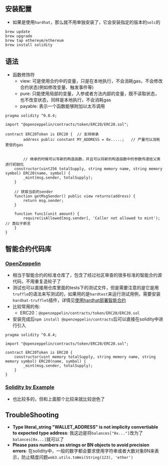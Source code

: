 ## 安装配置

- 如果是使用`hardhat`，那么就不用单独安装了，它会安装指定的版本的`solc`的

```shell
brew update
brew upgrade
brew tap ethereum/ethereum
brew install solidity
```

## 语法

- 函数修饰符
  - view: 可是使用合约中的变量，只是在本地执行，不会消耗gas，不会修改合约状态(例如修改变量、触发事件等)
  - pure: 只能使用局部的变量，入参或者方法内部的变量，既不读取状态，也不改变状态，同样是本地执行，不会消耗gas
  - payable: 表示一个函数能够附加以太币调用

```solidity
pragma solidity ^0.8.4;

import "@openzeppelin/contracts/token/ERC20/ERC20.sol";

contract ERC20Token is ERC20 {	// 支持继承
		address public constant MY_ADDRESS = 0x.....;	// 产量可以消耗更低的gas


		// 继承的时候可以写新的构造函数，并且可以将新的构造函数中的参数传递给父类进行初始化
    constructor(uint256 totalSupply, string memory name, string memory symbol) ERC20(name, symbol) {
        _mint(msg.sender, totalSupply);
    }
    
    // 获取当前的sender
    function getMsgSender() public view returns(address) {
        return msg.sender;
    }
    
    function func1(unit amount) {
    	require(isAllowed[msg.sender], 'Caller not allowed to mint');	// 类似于断言
    }
}
```

## 智能合约代码库

### [OpenZeppelin](https://github.com/OpenZeppelin/openzeppelin-contracts)

- 相当于智能合约的标准仓库了，包含了经过社区审查的很多标准的智能合约源代码，不用重复造轮子了
- 测试也可以直接用仓库里面的tests下的测试文件，但是需要注意的是它是用`truffle`的语法来写测试的，如果用的是`hardtest`来运行测试用例，需要安装`hardhat-truffle5`插件，详情见[使用hardhat部署智能合约](https://haofly.net/hardhat)
- 比较常用的有:
  - ERC20：`@openzeppelin/contracts/token/ERC20/ERC20.sol`
- 安装完成后`npm install @openzeppelin/contracts`后可以直接在solidity中进行引入

```solidity
pragma solidity ^0.8.4;

import "@openzeppelin/contracts/token/ERC20/ERC20.sol";

contract ERC20Token is ERC20 {
    constructor(uint memory totalSupply, string memory name, string memory symbol) ERC20(name, symbol) {
        _mint(msg.sender, totalSupply);
    }
}
```

### [Solidity by Example](https://solidity-by-example.org/)

- 也比较多的，但和上面那个比较来就比较逊色了

## TroubleShooting

- **Type literal_string "WALLET_ADDRESS" is not implicity convertiable to expected type address**: 我这边是将`balances["0x..."]`改为了`balances[0x...]`就可以了 
- **Please pass numbers as strings or BN objects to avoid precision errors**: 在solidity中，一般的数字都会要求使用字符串或者大数对象BN来表示，防止精度问题`web3.utils.toWei(String(123), 'ether')`
